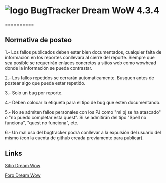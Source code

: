 # ![logo](https://avatars2.githubusercontent.com/u/3749800?s=460) BugTracker Dream WoW 4.3.4
==========

## Normativa de posteo

1.- Los fallos publicados deben estar bien documentados, cualquier falta de información en los reportes conllevara al cierre del reporte. Siempre que sea posible se requerirán enlaces concretos a sitios web como wowhead donde la información se pueda contrastar.

2.- Los fallos repetidos se cerrarán automaticamente. Busquen antes de postear algo que pueda estar repetido.

3.- Solo un bug por reporte.

4.- Deben colocar la etiqueta para el tipo de bug que esten documentando.

5.- No se admiten fallos personales con los PJ como "mi pj se ha atascado" o "no puedo completar esta quest". Si se admitirán del tipo "Spell no funciona", "quest no funciona", etc.

6.- Un mal uso del bugtracker podrá conllevar a la expulsión del usuario del mismo (con la cuenta de github creada previamente para publicar).

## Links

[Sitio Dream Wow](http://www.dream-wow.com)

[Foro Dream Wow](http://www.foro.dream-wow.com/)



